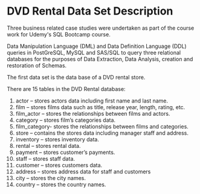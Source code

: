 # DVD Rental Data Set Description

Three business related case studies were undertaken as part of the course work for Udemy's SQL Bootcamp course.  

Data Manipulation Language (DML) and Data Definition Language (DDL) queries in PostGreSQL, MySQL and SAS/SQL to query three relational databases for the purposes of Data Extraction, Data Analysis, creation and restoration of Schemas. 

The first data set is the data base of a DVD rental store. 

There are 15 tables in the DVD Rental database:

1. actor – stores actors data including first name and last name.
2. film – stores films data such as title, release year, length, rating, etc.
3. film_actor – stores the relationships between films and actors.
4. category – stores film’s categories data.
5. film_category- stores the relationships between films and categories.
6. store – contains the stores data including manager staff and address.
7. inventory – stores inventory data.
8. rental – stores rental data.
9. payment – stores customer’s payments.
10. staff – stores staff data.
11. customer – stores customers data.
12. address – stores address data for staff and customers
13. city – stores the city names.
14. country – stores the country names.
